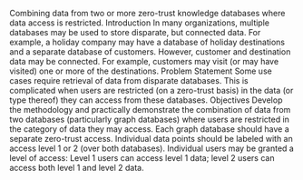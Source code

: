 Combining data from two or more zero-trust knowledge databases where data access is restricted.
Introduction
In many organizations, multiple databases may be used to store disparate, but connected data. For example, a holiday company may have a database of holiday destinations and a separate database of customers. However, customer and destination data may be connected. For example, customers may visit (or may have visited) one or more of the destinations.
Problem Statement
Some use cases require retrieval of data from disparate databases. This is complicated when users are restricted (on a zero-trust basis) in the data (or type thereof) they can access from these databases.
Objectives
Develop the methodology and practically demonstrate the combination of data from two databases (particularly graph databases) where users are restricted in the category of data they may access. Each graph database should have a separate zero-trust access. Individual data points should be labeled with an access level 1 or 2 (over both databases). Individual users may be granted a level of access: Level 1 users can access level 1 data; level 2 users can access both level 1 and level 2 data.
